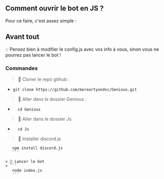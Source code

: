 ## Comment ouvrir le bot en JS ?

Pour ce faire, c'est assez simple :


## Avant tout

💡 Pensez bien à modifier le config.js avec vos info à vous, sinon vous ne pourrez pas lancer le bot !

### Commandes 

> 📌 Cloner le repo github :
+   ```
    git clone https://github.com/moreartyondsc/Genious.git
    ```

> 📌 Aller dans le dossier Genious :
+ ```
    cd Genious
    ```

> 📌 Aller dans le dossier Js
+ ```
    cd Js
    ```

> 📌 Installer discord.js
 ```
    npm install discord.js
    ```

> 📌 Lancer le bot
+ ```
    node index.js
    ```
